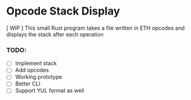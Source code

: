 # Opcode Stack Display

[ WIP ]
This small Rust program takes a file written in ETH opcodes and displays
the stack after each operation

### TODO:
- [ ] Implement stack
- [ ] Add opcodes
- [ ] Working prototype
- [ ] Better CLI
- [ ] Support YUL format as well

